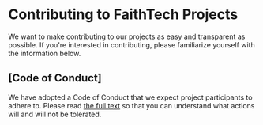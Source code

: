 # Contributing to FaithTech Projects

We want to make contributing to our projects as easy and transparent as
possible. If you're interested in contributing, please familiarize yourself
with the information below.

## [Code of Conduct]

We have adopted a Code of Conduct that we expect project participants to adhere
to. Please read [the full text](./CODE_OF_CONDUCT.md) so that you can understand
what actions will and will not be tolerated.
